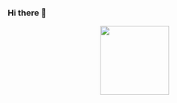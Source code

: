 ### Hi there 👋

<div align="center"> <img height="137px" src="https://github-readme-stats.vercel.app/api?username=limbo-t&hide_title=true&hide_border=true&show_icons=trueline_height=21&text_color=000&icon_color=000&bg_color=0,ea6161,ffc64d,fffc4d,52fa5a&theme=graywhite" /> </div>
